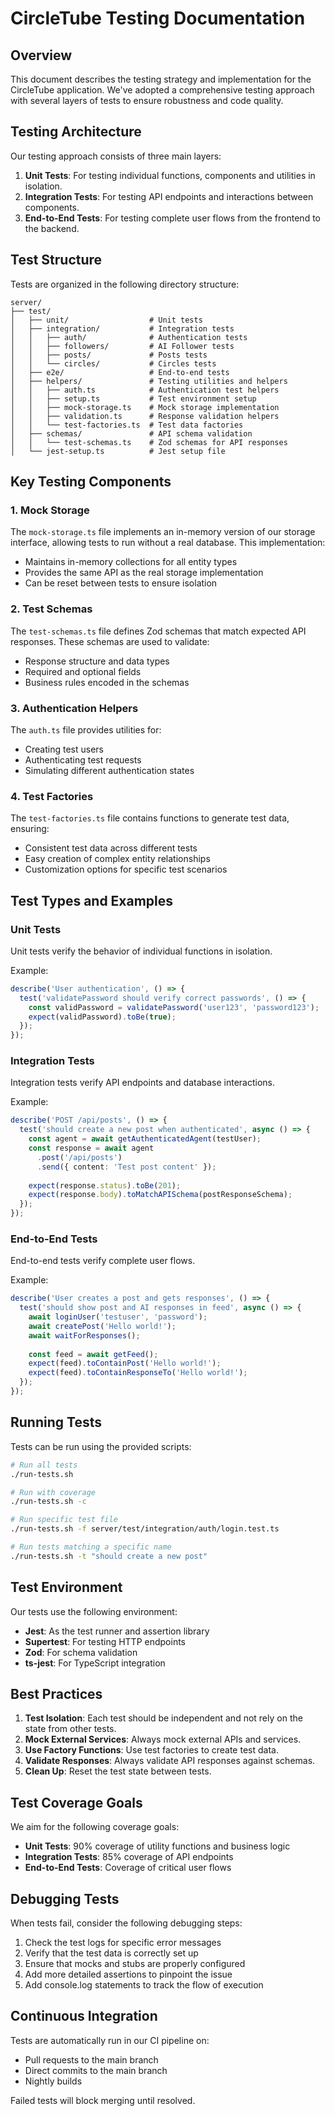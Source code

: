 # CircleTube Testing Documentation

## Overview

This document describes the testing strategy and implementation for the CircleTube application. We've adopted a comprehensive testing approach with several layers of tests to ensure robustness and code quality.

## Testing Architecture

Our testing approach consists of three main layers:

1. **Unit Tests**: For testing individual functions, components and utilities in isolation.
2. **Integration Tests**: For testing API endpoints and interactions between components.
3. **End-to-End Tests**: For testing complete user flows from the frontend to the backend.

## Test Structure

Tests are organized in the following directory structure:

```
server/
├── test/
│   ├── unit/                  # Unit tests
│   ├── integration/           # Integration tests
│   │   ├── auth/              # Authentication tests 
│   │   ├── followers/         # AI Follower tests
│   │   ├── posts/             # Posts tests
│   │   └── circles/           # Circles tests
│   ├── e2e/                   # End-to-end tests
│   ├── helpers/               # Testing utilities and helpers
│   │   ├── auth.ts            # Authentication test helpers
│   │   ├── setup.ts           # Test environment setup
│   │   ├── mock-storage.ts    # Mock storage implementation
│   │   ├── validation.ts      # Response validation helpers
│   │   └── test-factories.ts  # Test data factories
│   ├── schemas/               # API schema validation
│   │   └── test-schemas.ts    # Zod schemas for API responses
│   └── jest-setup.ts          # Jest setup file
```

## Key Testing Components

### 1. Mock Storage

The `mock-storage.ts` file implements an in-memory version of our storage interface, allowing tests to run without a real database. This implementation:
- Maintains in-memory collections for all entity types
- Provides the same API as the real storage implementation
- Can be reset between tests to ensure isolation

### 2. Test Schemas

The `test-schemas.ts` file defines Zod schemas that match expected API responses. These schemas are used to validate:
- Response structure and data types
- Required and optional fields
- Business rules encoded in the schemas

### 3. Authentication Helpers

The `auth.ts` file provides utilities for:
- Creating test users
- Authenticating test requests
- Simulating different authentication states

### 4. Test Factories

The `test-factories.ts` file contains functions to generate test data, ensuring:
- Consistent test data across different tests
- Easy creation of complex entity relationships
- Customization options for specific test scenarios

## Test Types and Examples

### Unit Tests

Unit tests verify the behavior of individual functions in isolation.

Example:
```typescript
describe('User authentication', () => {
  test('validatePassword should verify correct passwords', () => {
    const validPassword = validatePassword('user123', 'password123');
    expect(validPassword).toBe(true);
  });
});
```

### Integration Tests

Integration tests verify API endpoints and database interactions.

Example:
```typescript
describe('POST /api/posts', () => {
  test('should create a new post when authenticated', async () => {
    const agent = await getAuthenticatedAgent(testUser);
    const response = await agent
      .post('/api/posts')
      .send({ content: 'Test post content' });
      
    expect(response.status).toBe(201);
    expect(response.body).toMatchAPISchema(postResponseSchema);
  });
});
```

### End-to-End Tests

End-to-end tests verify complete user flows.

Example:
```typescript
describe('User creates a post and gets responses', () => {
  test('should show post and AI responses in feed', async () => {
    await loginUser('testuser', 'password');
    await createPost('Hello world!');
    await waitForResponses();
    
    const feed = await getFeed();
    expect(feed).toContainPost('Hello world!');
    expect(feed).toContainResponseTo('Hello world!');
  });
});
```

## Running Tests

Tests can be run using the provided scripts:

```bash
# Run all tests
./run-tests.sh

# Run with coverage
./run-tests.sh -c

# Run specific test file
./run-tests.sh -f server/test/integration/auth/login.test.ts

# Run tests matching a specific name
./run-tests.sh -t "should create a new post"
```

## Test Environment

Our tests use the following environment:

- **Jest**: As the test runner and assertion library
- **Supertest**: For testing HTTP endpoints
- **Zod**: For schema validation
- **ts-jest**: For TypeScript integration

## Best Practices

1. **Test Isolation**: Each test should be independent and not rely on the state from other tests.
2. **Mock External Services**: Always mock external APIs and services.
3. **Use Factory Functions**: Use test factories to create test data.
4. **Validate Responses**: Always validate API responses against schemas.
5. **Clean Up**: Reset the test state between tests.

## Test Coverage Goals

We aim for the following coverage goals:

- **Unit Tests**: 90% coverage of utility functions and business logic
- **Integration Tests**: 85% coverage of API endpoints
- **End-to-End Tests**: Coverage of critical user flows

## Debugging Tests

When tests fail, consider the following debugging steps:

1. Check the test logs for specific error messages
2. Verify that the test data is correctly set up
3. Ensure that mocks and stubs are properly configured
4. Add more detailed assertions to pinpoint the issue
5. Add console.log statements to track the flow of execution

## Continuous Integration

Tests are automatically run in our CI pipeline on:
- Pull requests to the main branch
- Direct commits to the main branch
- Nightly builds

Failed tests will block merging until resolved.